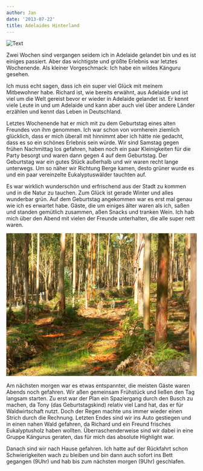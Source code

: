 ```yaml
---
author: Jan
date: '2013-07-22'
title: Adelaides Hinterland
---
```


![Text](images/hills.jpg)

Zwei Wochen sind vergangen seidem ich in Adelaide gelandet bin und es ist
einiges passiert. Aber das wichtigste und größte Erlebnis war letztes
Wochenende. Als kleiner Vorgeschmack: Ich habe ein wildes Känguru gesehen.

Ich muss echt sagen, dass ich ein super viel Glück mit meinem Mitbewohner habe.
Richard ist, wie bereits erwähnt, aus Adelaide und ist viel um die Welt gereist
bevor er wieder in Adelaide gelandet ist. Er kennt viele Leute in und um
Adelaide und kann aber auch viel über andere Länder erzählen und kennt das
Leben in Deutschland.

Letztes Wochenende hat er mich mit zu dem Geburtstag eines alten Freundes von
ihm genommen. Ich war schon von vornherein ziemlich glücklich, dass er mich
überall mit hinnimmt aber ich hätte nie gedacht, dass es so ein schönes
Erlebnis sein würde. Wir sind Samstag gegen frühen Nachmittag los gefahren,
haben noch ein paar Kleinigkeiten für die Party besorgt und waren dann gegen 4
auf dem Geburtstag. Der Geburtstag war ein gutes Stück außerhalb und wir waren
recht lange unterwegs. Um so näher wir Richtung Berge kamen, desto grüner wurde
es und ein paar vereinzelte Eukalyptuswälder tauchten auf.

Es war wirklich wunderschön und erfrischend aus der Stadt zu kommen und in die
Natur zu tauchen. Zum Glück ist gerade Winter und alles wunderbar grün. Auf dem
Geburtstag angekommen war es erst mal genau wie ich es erwartet habe. Gäste,
die um einiges älter waren als ich, saßen und standen gemütlich zusammen,
aßen Snacks und tranken Wein. Ich hab mich über den Abend mit vielen der
Freunde unterhalten, die alle super nett waren.

![Text](images/kangaroos.jpg)

Am nächsten morgen war es etwas entspannter, die meisten Gäste waren Abends
noch gefahren. Wir aßen gemeinsam Frühstück und ließen den Tag langsam starten.
Zu erst war der Plan ein Spaziergang durch den Busch zu machen, da Tony
(das Geburtstagskind) relativ viel Land hat, das er für Waldwirtschaft nutzt.
Doch der Regen machte uns immer wieder einen Strich durch die Rechnung. Letzten
Endes sind wir ins Auto gestiegen und in einen nahen Wald gefahren, da Richard
und ein Freund frisches Eukalyptusholz haben wollten. Überraschenderweise sind
wir dabei in eine Gruppe Kängurus geraten, das für mich das absolute Highlight
war.

Danach sind wir nach Hause gefahren. Ich hatte auf der Rückfahrt schon
Schwierigkeiten wach zu bleiben und bin dann auch sofort ins Bett gegangen
(9Uhr) und hab bis zum nächsten morgen (9Uhr) geschlafen.
